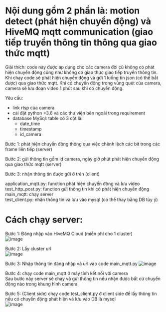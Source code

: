 # Nội dung gồm 2 phần là: motion detect (phát hiện chuyển động) và HiveMQ mqtt communication (giao tiếp truyền thông tin thông qua giao thức mqtt)  

Giải thích: code này được áp dụng cho các camera đời cũ không có phát hiện chuyển động cũng như không có giao thức giao tiếp truyền thông tin. Khi chạy code sẽ phát hiện chuyển động và gửi 1 luồng tin json (có thể bắt được) qua giao thức mqtt. Khi có chuyển động trong vùng quét của camera, camera sẽ lưu đoạn video 1 phút sau khi có chuyển động.  
  
Yêu cầu:  
  - link rtsp của camera
  - cài đặt python >3.6 và các thư viện bên ngoài trong requirement
  - database MySql: table có 3 cột là:  
    + date_time  
    + timestamp  
    + id_camera  
  
Bước 1: phát hiện chuyển động thông qua việc chênh lệch các bit trong các frame liên tiếp (server)  
  
Bước 2: gửi thông tin gồm id camera, ngày giờ phút phát hiện chuyển động qua giao thức mqtt (server)  
  
Bước 3: nhận thông tin được gửi ở trên (client)  
  
application_mqtt.py: function phát hiện chuyển động và lưu video  
test_http_post.py: function gửi thông tin khi có phát hiện chuyển động  
main_mqtt: chạy server  
test_client.py: nhận thông tin và lưu vào mysql (có thể thay bằng DB tùy ý)  

# Cách chạy server:  
  
Bước 1: Đăng nhập vào HiveMQ Cloud (miễn phí cho 1 cluster)  
![image](https://github.com/nguyenlegialam/motion_detection_and_mqtt/assets/116132135/02370461-bb4b-4229-8fe5-56bbfabab1dd)  
  
Bước 2: Lấy cluster url  
![image](https://github.com/nguyenlegialam/motion_detection_and_mqtt/assets/116132135/270d141e-bae6-46a4-8260-87e9f620ae15)  
  
Bước 3: Nhập thông tin đăng nhập và url vào code main_mqtt.py
![image](https://github.com/nguyenlegialam/motion_detection_and_mqtt/assets/116132135/df7a2095-bad8-4d57-af44-5a49c5435536)  
  
Bước 4: chạy code main_mqtt ở máy tính kết nối với camera  
Sau bước này server sẽ chạy và gửi thông tin nếu nhận được bất cứ chuyển động nào trong khung hình camera
  
Bước 5: (Client side) chạy code test_client.py ở client side để lấy thông tin nếu có chuyển động phát hiện và lưu vào DB là mysql  
![image](https://github.com/nguyenlegialam/motion_detection_and_mqtt/assets/116132135/54f9e094-cf64-4a15-aff7-ef3a4fa2a005)  




